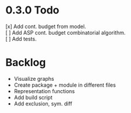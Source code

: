 # 0.3.0 Todo
[x] Add cont. budget from model.\
[ ] Add ASP cont. budget combinatorial algorithm.\
[ ] Add tests.

# Backlog
- Visualize graphs
- Create package + module in different files
- Representation functions
- Add build script
- Add exclusion, sym. diff
